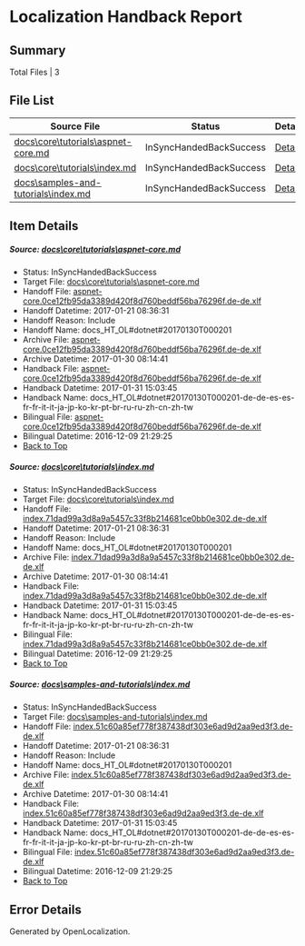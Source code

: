 # <a name='report-top'></a> Localization Handback Report

## Summary
 Total Files | 3

## File List
 Source File | Status | Details 
 ----------- | ------ | ------- 
 [docs\core\tutorials\aspnet-core.md](https://github.com/dotnet/docs/blob/2ad428dcda9ef213a8487c35a48b33929259abba/docs/core/tutorials/aspnet-core.md) | InSyncHandedBackSuccess | [Details](#7ea67d2b85db454ccecc9c6601f86be28e94931c116)
 [docs\core\tutorials\index.md](https://github.com/dotnet/docs/blob/2ad428dcda9ef213a8487c35a48b33929259abba/docs/core/tutorials/index.md) | InSyncHandedBackSuccess | [Details](#1829b32f1a5f92c5ee065c3107750621681ac82c118)
 [docs\samples-and-tutorials\index.md](https://github.com/dotnet/docs/blob/2ad428dcda9ef213a8487c35a48b33929259abba/docs/samples-and-tutorials/index.md) | InSyncHandedBackSuccess | [Details](#f44193d8f7bc9f67acb8b04966e02beca18a06533339)

## Item Details
##### <a name='7ea67d2b85db454ccecc9c6601f86be28e94931c116'></a> Source: [docs\core\tutorials\aspnet-core.md](https://github.com/dotnet/docs/blob/2ad428dcda9ef213a8487c35a48b33929259abba/docs/core/tutorials/aspnet-core.md)
* Status: InSyncHandedBackSuccess
* Target File: [docs\core\tutorials\aspnet-core.md](https://github.com/dotnet/docs.de-de/blob/dd0f32947eb56d63d75070724f3a7ace5b80066e/docs/core/tutorials/aspnet-core.md)
* Handoff File: [aspnet-core.0ce12fb95da3389d420f8d760beddf56ba76296f.de-de.xlf](https://github.com/dotnet/docs.handoff/blob/0c423d7139ee415c5d7bb98a4a99755debd19f0e/ol-handoff/dotnet/docs.de-de/master/dotnet-core/aspnet-core.0ce12fb95da3389d420f8d760beddf56ba76296f.de-de.xlf)
* Handoff Datetime: 2017-01-21 08:36:31
* Handoff Reason: Include
* Handoff Name: docs_HT_OL#dotnet#20170130T000201
* Archive File: [aspnet-core.0ce12fb95da3389d420f8d760beddf56ba76296f.de-de.xlf](https://github.com/dotnet/docs.handoff/blob/04c9ddc41ee80aa7c67d276cbe9700ba79e076bb/ol-archive/dotnet/docs.de-de/master/dotnet-core/aspnet-core.0ce12fb95da3389d420f8d760beddf56ba76296f.de-de.xlf)
* Archive Datetime: 2017-01-30 08:14:41
* Handback File: [aspnet-core.0ce12fb95da3389d420f8d760beddf56ba76296f.de-de.xlf](https://github.com/dotnet/docs.handback/blob/303980ac6087c3d24c039785e1ce18133d073160/ol-handback/dotnet/docs.de-de/master/dotnet-core/aspnet-core.0ce12fb95da3389d420f8d760beddf56ba76296f.de-de.xlf)
* Handback Datetime: 2017-01-31 15:03:45
* Handback Name: docs_HT_OL#dotnet#20170130T000201-de-de-es-es-fr-fr-it-it-ja-jp-ko-kr-pt-br-ru-ru-zh-cn-zh-tw
* Bilingual File: [aspnet-core.0ce12fb95da3389d420f8d760beddf56ba76296f.de-de.xlf](https://github.com/dotnet/docs.handback/blob/e953f494333363c8a4768bfe95907d6781c2ceb0/ol-handback/dotnet/docs.de-de/master/ht-p1/aspnet-core.0ce12fb95da3389d420f8d760beddf56ba76296f.de-de.xlf)
* Bilingual Datetime: 2016-12-09 21:29:25
* [Back to Top](#report-top)

##### <a name='1829b32f1a5f92c5ee065c3107750621681ac82c118'></a> Source: [docs\core\tutorials\index.md](https://github.com/dotnet/docs/blob/2ad428dcda9ef213a8487c35a48b33929259abba/docs/core/tutorials/index.md)
* Status: InSyncHandedBackSuccess
* Target File: [docs\core\tutorials\index.md](https://github.com/dotnet/docs.de-de/blob/dd0f32947eb56d63d75070724f3a7ace5b80066e/docs/core/tutorials/index.md)
* Handoff File: [index.71dad99a3d8a9a5457c33f8b214681ce0bb0e302.de-de.xlf](https://github.com/dotnet/docs.handoff/blob/0c423d7139ee415c5d7bb98a4a99755debd19f0e/ol-handoff/dotnet/docs.de-de/master/dotnet-core/index.71dad99a3d8a9a5457c33f8b214681ce0bb0e302.de-de.xlf)
* Handoff Datetime: 2017-01-21 08:36:31
* Handoff Reason: Include
* Handoff Name: docs_HT_OL#dotnet#20170130T000201
* Archive File: [index.71dad99a3d8a9a5457c33f8b214681ce0bb0e302.de-de.xlf](https://github.com/dotnet/docs.handoff/blob/04c9ddc41ee80aa7c67d276cbe9700ba79e076bb/ol-archive/dotnet/docs.de-de/master/dotnet-core/index.71dad99a3d8a9a5457c33f8b214681ce0bb0e302.de-de.xlf)
* Archive Datetime: 2017-01-30 08:14:41
* Handback File: [index.71dad99a3d8a9a5457c33f8b214681ce0bb0e302.de-de.xlf](https://github.com/dotnet/docs.handback/blob/303980ac6087c3d24c039785e1ce18133d073160/ol-handback/dotnet/docs.de-de/master/dotnet-core/index.71dad99a3d8a9a5457c33f8b214681ce0bb0e302.de-de.xlf)
* Handback Datetime: 2017-01-31 15:03:45
* Handback Name: docs_HT_OL#dotnet#20170130T000201-de-de-es-es-fr-fr-it-it-ja-jp-ko-kr-pt-br-ru-ru-zh-cn-zh-tw
* Bilingual File: [index.71dad99a3d8a9a5457c33f8b214681ce0bb0e302.de-de.xlf](https://github.com/dotnet/docs.handback/blob/e953f494333363c8a4768bfe95907d6781c2ceb0/ol-handback/dotnet/docs.de-de/master/ht-p1/index.71dad99a3d8a9a5457c33f8b214681ce0bb0e302.de-de.xlf)
* Bilingual Datetime: 2016-12-09 21:29:25
* [Back to Top](#report-top)

##### <a name='f44193d8f7bc9f67acb8b04966e02beca18a06533339'></a> Source: [docs\samples-and-tutorials\index.md](https://github.com/dotnet/docs/blob/2ad428dcda9ef213a8487c35a48b33929259abba/docs/samples-and-tutorials/index.md)
* Status: InSyncHandedBackSuccess
* Target File: [docs\samples-and-tutorials\index.md](https://github.com/dotnet/docs.de-de/blob/dd0f32947eb56d63d75070724f3a7ace5b80066e/docs/samples-and-tutorials/index.md)
* Handoff File: [index.51c60a85ef778f387438df303e6ad9d2aa9ed3f3.de-de.xlf](https://github.com/dotnet/docs.handoff/blob/0c423d7139ee415c5d7bb98a4a99755debd19f0e/ol-handoff/dotnet/docs.de-de/master/dotnet-core/index.51c60a85ef778f387438df303e6ad9d2aa9ed3f3.de-de.xlf)
* Handoff Datetime: 2017-01-21 08:36:31
* Handoff Reason: Include
* Handoff Name: docs_HT_OL#dotnet#20170130T000201
* Archive File: [index.51c60a85ef778f387438df303e6ad9d2aa9ed3f3.de-de.xlf](https://github.com/dotnet/docs.handoff/blob/04c9ddc41ee80aa7c67d276cbe9700ba79e076bb/ol-archive/dotnet/docs.de-de/master/dotnet-core/index.51c60a85ef778f387438df303e6ad9d2aa9ed3f3.de-de.xlf)
* Archive Datetime: 2017-01-30 08:14:41
* Handback File: [index.51c60a85ef778f387438df303e6ad9d2aa9ed3f3.de-de.xlf](https://github.com/dotnet/docs.handback/blob/303980ac6087c3d24c039785e1ce18133d073160/ol-handback/dotnet/docs.de-de/master/dotnet-core/index.51c60a85ef778f387438df303e6ad9d2aa9ed3f3.de-de.xlf)
* Handback Datetime: 2017-01-31 15:03:45
* Handback Name: docs_HT_OL#dotnet#20170130T000201-de-de-es-es-fr-fr-it-it-ja-jp-ko-kr-pt-br-ru-ru-zh-cn-zh-tw
* Bilingual File: [index.51c60a85ef778f387438df303e6ad9d2aa9ed3f3.de-de.xlf](https://github.com/dotnet/docs.handback/blob/e953f494333363c8a4768bfe95907d6781c2ceb0/ol-handback/dotnet/docs.de-de/master/ht-p2/index.51c60a85ef778f387438df303e6ad9d2aa9ed3f3.de-de.xlf)
* Bilingual Datetime: 2016-12-09 21:29:25
* [Back to Top](#report-top)


## Error Details

Generated by OpenLocalization.
